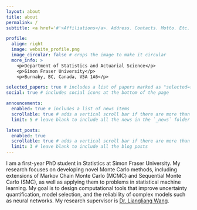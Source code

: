 ```yaml
---
layout: about
title: about
permalink: /
subtitle: <a href='#'>Affiliations</a>. Address. Contacts. Motto. Etc.

profile:
  align: right
  image: website_profile.png
  image_circular: false # crops the image to make it circular
  more_info: >
    <p>Department of Statistics and Actuarial Science</p>
    <p>Simon Fraser University</p>
    <p>Burnaby, BC, Canada, V5A 1A6</p>

selected_papers: true # includes a list of papers marked as "selected={true}"
social: true # includes social icons at the bottom of the page

announcements:
  enabled: true # includes a list of news items
  scrollable: true # adds a vertical scroll bar if there are more than 3 news items
  limit: 5 # leave blank to include all the news in the `_news` folder

latest_posts:
  enabled: true
  scrollable: true # adds a vertical scroll bar if there are more than 3 new posts items
  limit: 3 # leave blank to include all the blog posts
---
```


I am a first-year PhD student in Statistics at Simon Fraser University. My research focuses on developing novel Monte Carlo methods, including extensions of Markov Chain Monte Carlo (MCMC) and Sequential Monte Carlo (SMC), as well as applying them to problems in statistical machine learning. My goal is to design computational tools that improve uncertainty quantification, model selection, and the reliability of complex models such as neural networks. My research supervisor is [Dr. Liangliang Wang](https://www.sfu.ca/~lwa68/).
